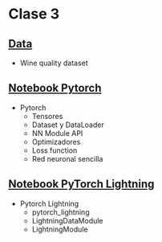 # Clase 3

## [Data](data/class_7_wine_dataset_v2.csv)

* Wine quality dataset

## [Notebook Pytorch](jupyter_notebooks/Clase3_Pytorch.ipynb)

* Pytorch
	* Tensores
	* Dataset y DataLoader
	* NN Module API
	* Optimizadores
	* Loss function
	* Red neuronal sencilla
	
## [Notebook PyTorch Lightning](jupyter_notebooks/Clase3_Pytorch_Lightning.ipynb)

* Pytorch Lightning
	* pytorch_lightning
	* LightningDataModule
	* LightningModule